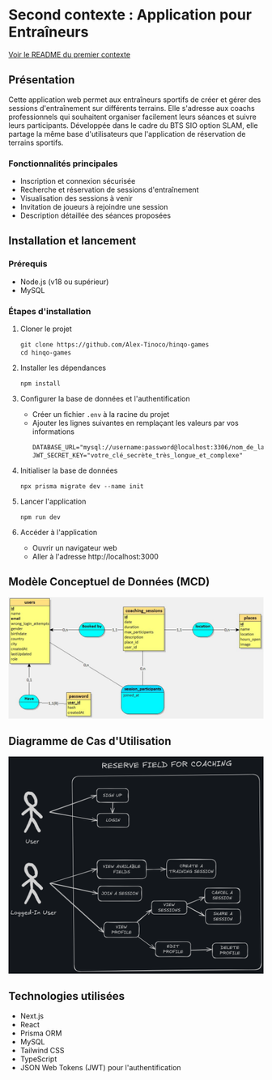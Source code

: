 # Second contexte : Application pour Entraîneurs

[Voir le README du premier contexte](./README1.md)

## Présentation

Cette application web permet aux entraîneurs sportifs de créer et gérer des sessions d'entraînement sur différents terrains. Elle s'adresse aux coachs professionnels qui souhaitent organiser facilement leurs séances et suivre leurs participants. Développée dans le cadre du BTS SIO option SLAM, elle partage la même base d'utilisateurs que l'application de réservation de terrains sportifs.

### Fonctionnalités principales

- Inscription et connexion sécurisée
- Recherche et réservation de sessions d'entraînement
- Visualisation des sessions à venir
- Invitation de joueurs à rejoindre une session
- Description détaillée des séances proposées

## Installation et lancement

### Prérequis

- Node.js (v18 ou supérieur)
- MySQL

### Étapes d'installation

1. Cloner le projet

   ```
   git clone https://github.com/Alex-Tinoco/hinqo-games
   cd hinqo-games
   ```

2. Installer les dépendances

   ```
   npm install
   ```

3. Configurer la base de données et l'authentification

   - Créer un fichier `.env` à la racine du projet
   - Ajouter les lignes suivantes en remplaçant les valeurs par vos informations
     ```
     DATABASE_URL="mysql://username:password@localhost:3306/nom_de_la_base"
     JWT_SECRET_KEY="votre_clé_secrète_très_longue_et_complexe"
     ```

4. Initialiser la base de données

   ```
   npx prisma migrate dev --name init
   ```

5. Lancer l'application

   ```
   npm run dev
   ```

6. Accéder à l'application
   - Ouvrir un navigateur web
   - Aller à l'adresse http://localhost:3000

## Modèle Conceptuel de Données (MCD)

![Modèle Conceptuel de Données](./public/readme/mcd2.jpg)

## Diagramme de Cas d'Utilisation

![Diagramme de Cas d'Utilisation](./public/readme/usecase2.png)

## Technologies utilisées

- Next.js
- React
- Prisma ORM
- MySQL
- Tailwind CSS
- TypeScript
- JSON Web Tokens (JWT) pour l'authentification
